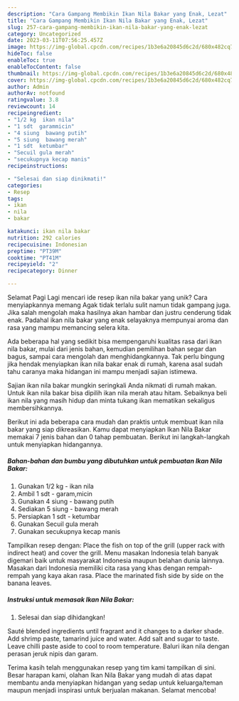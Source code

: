 ```yaml
---
description: "Cara Gampang Membikin Ikan Nila Bakar yang Enak, Lezat"
title: "Cara Gampang Membikin Ikan Nila Bakar yang Enak, Lezat"
slug: 257-cara-gampang-membikin-ikan-nila-bakar-yang-enak-lezat
category: Uncategorized
date: 2023-03-11T07:56:25.457Z
image: https://img-global.cpcdn.com/recipes/1b3e6a20845d6c2d/680x482cq70/ikan-nila-bakar-foto-resep-utama.jpg
hideToc: false
enableToc: true
enableTocContent: false
thumbnail: https://img-global.cpcdn.com/recipes/1b3e6a20845d6c2d/680x482cq70/ikan-nila-bakar-foto-resep-utama.jpg
cover: https://img-global.cpcdn.com/recipes/1b3e6a20845d6c2d/680x482cq70/ikan-nila-bakar-foto-resep-utama.jpg
author: Admin
authorAv: notfound
ratingvalue: 3.8
reviewcount: 14
recipeingredient:
- "1/2 kg  ikan nila"
- "1 sdt  garammicin"
- "4 siung  bawang putih"
- "5 siung  bawang merah"
- "1 sdt  ketumbar"
- "Secuil gula merah"
- "secukupnya kecap manis"
recipeinstructions:

- "Selesai dan siap dinikmati!"
categories:
- Resep
tags:
- ikan
- nila
- bakar

katakunci: ikan nila bakar 
nutrition: 292 calories
recipecuisine: Indonesian
preptime: "PT39M"
cooktime: "PT41M"
recipeyield: "2"
recipecategory: Dinner

---
```



Selamat Pagi Lagi mencari ide resep ikan nila bakar yang unik? Cara menyiapkannya memang Agak tidak terlalu sulit namun tidak gampang juga. Jika salah mengolah maka hasilnya akan hambar dan justru cenderung tidak enak. Padahal ikan nila bakar yang enak selayaknya mempunyai aroma dan rasa yang mampu memancing selera kita.


Ada beberapa hal yang sedikit bisa mempengaruhi kualitas rasa dari ikan nila bakar, mulai dari jenis bahan, kemudian pemilihan bahan segar dan bagus, sampai cara mengolah dan menghidangkannya. Tak perlu bingung jika hendak menyiapkan ikan nila bakar enak di rumah, karena asal sudah tahu caranya maka hidangan ini mampu menjadi sajian istimewa.

Sajian ikan nila bakar mungkin seringkali Anda nikmati di rumah makan. Untuk ikan nila bakar bisa dipilih ikan nila merah atau hitam. Sebaiknya beli ikan nila yang masih hidup dan minta tukang ikan mematikan sekaligus membersihkannya.


Berikut ini ada beberapa cara mudah dan praktis untuk membuat ikan nila bakar yang siap dikreasikan. Kamu dapat menyiapkan Ikan Nila Bakar memakai 7 jenis bahan dan 0 tahap pembuatan. Berikut ini langkah-langkah untuk menyiapkan hidangannya.

<!--inarticleads1-->

##### Bahan-bahan dan bumbu yang dibutuhkan untuk pembuatan Ikan Nila Bakar:

1. Gunakan 1/2 kg - ikan nila
1. Ambil 1 sdt - garam,micin
1. Gunakan 4 siung - bawang putih
1. Sediakan 5 siung - bawang merah
1. Persiapkan 1 sdt - ketumbar
1. Gunakan Secuil gula merah
1. Gunakan secukupnya kecap manis


Tampilkan resep dengan: Place the fish on top of the grill (upper rack with indirect heat) and cover the grill. Menu masakan Indonesia telah banyak digemari baik untuk masyarakat Indonesia maupun belahan dunia lainnya. Masakan dari Indonesia memiliki cita rasa yang khas dengan rempah-rempah yang kaya akan rasa. Place the marinated fish side by side on the banana leaves. 

<!--inarticleads2-->

##### Instruksi untuk memasak Ikan Nila Bakar:


1. Selesai dan siap dihidangkan!

Sauté blended ingredients until fragrant and it changes to a darker shade. Add shrimp paste, tamarind juice and water. Add salt and sugar to taste. Leave chilli paste aside to cool to room temperature. Baluri ikan nila dengan perasan jeruk nipis dan garam. 

Terima kasih telah menggunakan resep yang tim kami tampilkan di sini. Besar harapan kami, olahan Ikan Nila Bakar yang mudah di atas dapat membantu anda menyiapkan hidangan yang sedap untuk keluarga/teman maupun menjadi inspirasi untuk berjualan makanan. Selamat mencoba!
